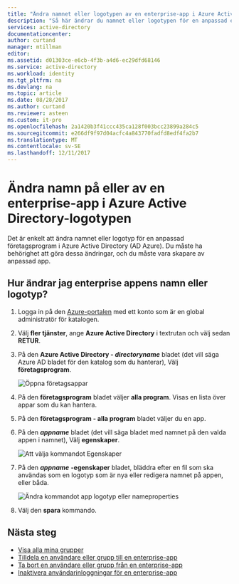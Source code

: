 ```yaml
---
title: "Ändra namnet eller logotypen av en enterprise-app i Azure Active Directory | Microsoft Docs"
description: "Så här ändrar du namnet eller logotypen för en anpassad enterprise-app i Azure Active Directory"
services: active-directory
documentationcenter: 
author: curtand
manager: mtillman
editor: 
ms.assetid: d01303ce-e6cb-4f3b-a4d6-ec29dfd68146
ms.service: active-directory
ms.workload: identity
ms.tgt_pltfrm: na
ms.devlang: na
ms.topic: article
ms.date: 08/28/2017
ms.author: curtand
ms.reviewer: asteen
ms.custom: it-pro
ms.openlocfilehash: 2a1420b3f41ccc435ca128f003bcc23899a284c5
ms.sourcegitcommit: e266df9f97d04acfc4a843770fadfd8edf4fa2b7
ms.translationtype: MT
ms.contentlocale: sv-SE
ms.lasthandoff: 12/11/2017
---
```

# <a name="change-the-name-or-logo-of-an-enterprise-app-in-azure-active-directory"></a>Ändra namn på eller av en enterprise-app i Azure Active Directory-logotypen
Det är enkelt att ändra namnet eller logotyp för en anpassad företagsprogram i Azure Active Directory (AD Azure). Du måste ha behörighet att göra dessa ändringar, och du måste vara skapare av anpassad app.

## <a name="how-do-i-change-an-enterprise-apps-name-or-logo"></a>Hur ändrar jag enterprise appens namn eller logotyp?
1. Logga in på den [Azure-portalen](https://portal.azure.com) med ett konto som är en global administratör för katalogen.
2. Välj **fler tjänster**, ange **Azure Active Directory** i textrutan och välj sedan **RETUR**.
3. På den **Azure Active Directory - *directoryname***  bladet (det vill säga Azure AD bladet för den katalog som du hanterar), Välj **företagsprogram**.

    ![Öppna företagsappar](./media/active-directory-coreapps-change-app-logo-azure-portal/open-enterprise-apps.png)
4. På den **företagsprogram** bladet väljer **alla program**. Visas en lista över appar som du kan hantera.
5. På den **företagsprogram - alla program** bladet väljer du en app.
6. På den ***appname*** bladet (det vill säga bladet med namnet på den valda appen i namnet), Välj **egenskaper**.

    ![Att välja kommandot Egenskaper](./media/active-directory-coreapps-change-app-logo-azure-portal/select-app.png)
7. På den ***appname*** **-egenskaper** bladet, bläddra efter en fil som ska användas som en logotyp som är nya eller redigera namnet på appen, eller båda.

    ![Ändra kommandot app logotyp eller nameproperties](./media/active-directory-coreapps-change-app-logo-azure-portal/change-logo.png)
8. Välj den **spara** kommando.

## <a name="next-steps"></a>Nästa steg
* [Visa alla mina grupper](active-directory-groups-view-azure-portal.md)
* [Tilldela en användare eller grupp till en enterprise-app](active-directory-coreapps-assign-user-azure-portal.md)
* [Ta bort en användare eller grupp från en enterprise-app](active-directory-coreapps-remove-assignment-azure-portal.md)
* [Inaktivera användarinloggningar för en enterprise-app](active-directory-coreapps-disable-app-azure-portal.md)
